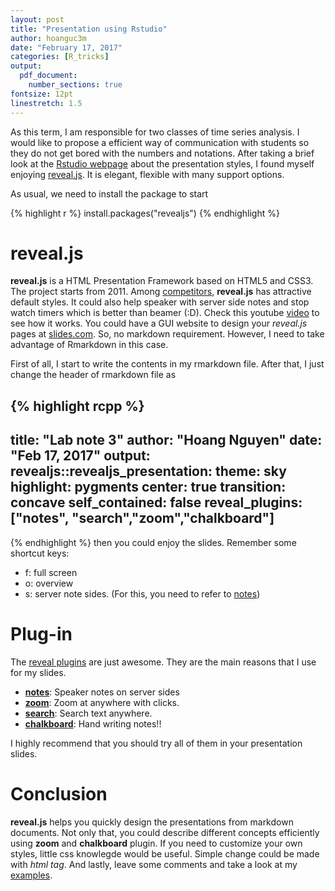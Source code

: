 ```yaml
---
layout: post
title: "Presentation using Rstudio"
author: hoanguc3m
date: "February 17, 2017"
categories: [R_tricks]
output:
  pdf_document:
    number_sections: true
fontsize: 12pt 
linestretch: 1.5
---
```





As this term, I am responsible for two classes of time series analysis. 
I would like to propose a efficient way of communication with students 
so they do not get bored with the numbers and notations. After taking a brief look at
the [Rstudio webpage](http://rmarkdown.rstudio.com/formats.html) about the presentation styles,
I found myself enjoying [reveal.js](http://lab.hakim.se/reveal-js/#/). It is elegant, flexible 
with many support options. 

As usual, we need to install the package to start


{% highlight r %}
install.packages("revealjs")
{% endhighlight %}

# reveal.js

**reveal.js** is a HTML Presentation Framework based on HTML5 and CSS3. The project starts from 2011. Among [competitors](https://en.wikipedia.org/wiki/Web-based_slideshow), **reveal.js** has attractive default styles.
It could also help speaker with server side notes and stop watch timers which is better than beamer (:D). Check this youtube [video](https://www.youtube.com/watch?v=6VRMcHyXEKc) to see how it works.
You could have a GUI website to design your *reveal.js* pages at [slides.com](https://slides.com/). So, no markdown requirement. However, I need to take advantage of Rmarkdown in this case.

First of all, I start to write the contents in my rmarkdown file. 
After that, I just change the header of rmarkdown file as

{% highlight rcpp %}
---
title: "Lab note 3"
author: "Hoang Nguyen"
date: "Feb 17, 2017"
output: 
    revealjs::revealjs_presentation:
        theme: sky
        highlight: pygments
        center: true
        transition: concave
        self_contained: false
        reveal_plugins: ["notes", "search","zoom","chalkboard"]
---
{% endhighlight %}
then you could enjoy the slides.
Remember some shortcut keys:

- f: full screen
- o: overview
- s: server note sides. (For this, you need to refer to [notes](https://github.com/hakimel/reveal.js#speaker-notes))

# Plug-in
The [reveal plugins](http://rmarkdown.rstudio.com/revealjs_presentation_format.html#reveal_plugins) are just awesome. They are the main reasons that I use for my slides.

- [**notes**](https://github.com/hakimel/reveal.js/#speaker-notes): Speaker notes on server sides
- [**zoom**](http://lab.hakim.se/zoom-js/): Zoom at anywhere with clicks.
- [**search**](https://github.com/hakimel/reveal.js/blob/master/plugin/search/search.js): Search text anywhere.
- [**chalkboard**](https://github.com/rajgoel/reveal.js-plugins/tree/master/chalkboard): Hand writing notes!!

I highly recommend that you should try all of them in your presentation slides.

# Conclusion
**reveal.js** helps you quickly design the presentations from markdown documents. 
Not only that, you could describe different concepts efficiently using **zoom** and **chalkboard** plugin. 
If you need to customize your own styles, little css knowlegde would be useful.
Simple change could be made with *html tag*. And lastly, leave some comments and take a look at my [examples](/Rmd/lab3.html).

